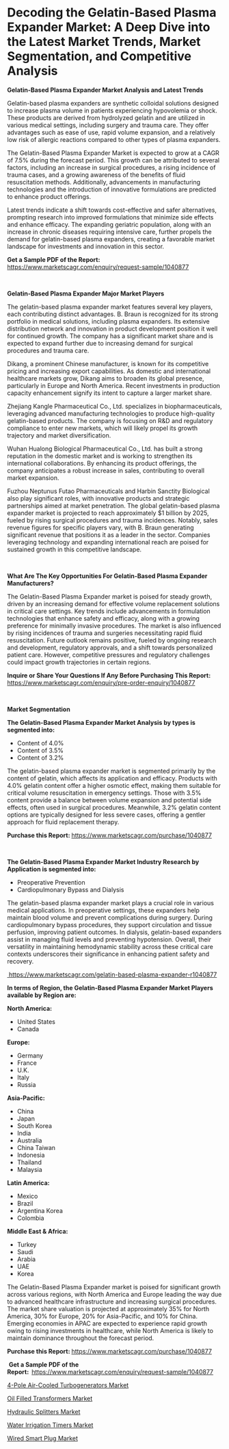 <p><h1>Decoding the Gelatin-Based Plasma Expander Market: A Deep Dive into the Latest Market Trends, Market Segmentation, and Competitive Analysis</h1></p><p><strong>Gelatin-Based Plasma Expander Market Analysis and Latest Trends</strong></p>
<p><p>Gelatin-based plasma expanders are synthetic colloidal solutions designed to increase plasma volume in patients experiencing hypovolemia or shock. These products are derived from hydrolyzed gelatin and are utilized in various medical settings, including surgery and trauma care. They offer advantages such as ease of use, rapid volume expansion, and a relatively low risk of allergic reactions compared to other types of plasma expanders.</p><p>The Gelatin-Based Plasma Expander Market is expected to grow at a CAGR of 7.5% during the forecast period. This growth can be attributed to several factors, including an increase in surgical procedures, a rising incidence of trauma cases, and a growing awareness of the benefits of fluid resuscitation methods. Additionally, advancements in manufacturing technologies and the introduction of innovative formulations are predicted to enhance product offerings.</p><p>Latest trends indicate a shift towards cost-effective and safer alternatives, prompting research into improved formulations that minimize side effects and enhance efficacy. The expanding geriatric population, along with an increase in chronic diseases requiring intensive care, further propels the demand for gelatin-based plasma expanders, creating a favorable market landscape for investments and innovation in this sector.</p></p>
<p><strong>Get a Sample PDF of the Report:&nbsp;</strong> <a href="https://www.marketscagr.com/enquiry/request-sample/1040877?utm_campaign=1610&utm_medium=2&utm_source=Github&utm_content=ia&utm_term=30102024&utm_id=gelatin-based-plasma-expander">https://www.marketscagr.com/enquiry/request-sample/1040877</a></p>
<p>&nbsp;</p>
<p><strong>Gelatin-Based Plasma Expander Major Market Players</strong></p>
<p><p>The gelatin-based plasma expander market features several key players, each contributing distinct advantages. B. Braun is recognized for its strong portfolio in medical solutions, including plasma expanders. Its extensive distribution network and innovation in product development position it well for continued growth. The company has a significant market share and is expected to expand further due to increasing demand for surgical procedures and trauma care.</p><p>Dikang, a prominent Chinese manufacturer, is known for its competitive pricing and increasing export capabilities. As domestic and international healthcare markets grow, Dikang aims to broaden its global presence, particularly in Europe and North America. Recent investments in production capacity enhancement signify its intent to capture a larger market share.</p><p>Zhejiang Kangle Pharmaceutical Co., Ltd. specializes in biopharmaceuticals, leveraging advanced manufacturing technologies to produce high-quality gelatin-based products. The company is focusing on R&D and regulatory compliance to enter new markets, which will likely propel its growth trajectory and market diversification.</p><p>Wuhan Hualong Biological Pharmaceutical Co., Ltd. has built a strong reputation in the domestic market and is working to strengthen its international collaborations. By enhancing its product offerings, the company anticipates a robust increase in sales, contributing to overall market expansion.</p><p>Fuzhou Neptunus Futao Pharmaceuticals and Harbin Sanctity Biological also play significant roles, with innovative products and strategic partnerships aimed at market penetration. The global gelatin-based plasma expander market is projected to reach approximately $1 billion by 2025, fueled by rising surgical procedures and trauma incidences. Notably, sales revenue figures for specific players vary, with B. Braun generating significant revenue that positions it as a leader in the sector. Companies leveraging technology and expanding international reach are poised for sustained growth in this competitive landscape.</p></p>
<p>&nbsp;</p>
<p><strong>What Are The Key Opportunities For Gelatin-Based Plasma Expander Manufacturers?</strong></p>
<p><p>The Gelatin-Based Plasma Expander market is poised for steady growth, driven by an increasing demand for effective volume replacement solutions in critical care settings. Key trends include advancements in formulation technologies that enhance safety and efficacy, along with a growing preference for minimally invasive procedures. The market is also influenced by rising incidences of trauma and surgeries necessitating rapid fluid resuscitation. Future outlook remains positive, fueled by ongoing research and development, regulatory approvals, and a shift towards personalized patient care. However, competitive pressures and regulatory challenges could impact growth trajectories in certain regions.</p></p>
<p><strong>Inquire or Share Your Questions If Any Before Purchasing This Report:</strong> <a href="https://www.marketscagr.com/enquiry/pre-order-enquiry/1040877?utm_campaign=1610&utm_medium=2&utm_source=Github&utm_content=ia&utm_term=30102024&utm_id=gelatin-based-plasma-expander">https://www.marketscagr.com/enquiry/pre-order-enquiry/1040877</a></p>
<p>&nbsp;</p>
<p><strong>Market Segmentation</strong></p>
<p><strong>The Gelatin-Based Plasma Expander Market Analysis by types is segmented into:</strong></p>
<p><ul><li>Content of 4.0%</li><li>Content of 3.5%</li><li>Content of 3.2%</li></ul></p>
<p><p>The gelatin-based plasma expander market is segmented primarily by the content of gelatin, which affects its application and efficacy. Products with 4.0% gelatin content offer a higher osmotic effect, making them suitable for critical volume resuscitation in emergency settings. Those with 3.5% content provide a balance between volume expansion and potential side effects, often used in surgical procedures. Meanwhile, 3.2% gelatin content options are typically designed for less severe cases, offering a gentler approach for fluid replacement therapy.</p></p>
<p><strong>Purchase this Report:&nbsp;</strong><a href="https://www.marketscagr.com/purchase/1040877?utm_campaign=1610&utm_medium=2&utm_source=Github&utm_content=ia&utm_term=30102024&utm_id=gelatin-based-plasma-expander">https://www.marketscagr.com/purchase/1040877</a></p>
<p>&nbsp;</p>
<p><strong>The Gelatin-Based Plasma Expander Market Industry Research by Application is segmented into:</strong></p>
<p><ul><li>Preoperative Prevention</li><li>Cardiopulmonary Bypass and Dialysis</li></ul></p>
<p><p>The gelatin-based plasma expander market plays a crucial role in various medical applications. In preoperative settings, these expanders help maintain blood volume and prevent complications during surgery. During cardiopulmonary bypass procedures, they support circulation and tissue perfusion, improving patient outcomes. In dialysis, gelatin-based expanders assist in managing fluid levels and preventing hypotension. Overall, their versatility in maintaining hemodynamic stability across these critical care contexts underscores their significance in enhancing patient safety and recovery.</p></p>
<p><a href="https://www.marketscagr.com/gelatin-based-plasma-expander-r1040877?utm_campaign=1610&utm_medium=2&utm_source=Github&utm_content=ia&utm_term=30102024&utm_id=gelatin-based-plasma-expander">&nbsp;https://www.marketscagr.com/gelatin-based-plasma-expander-r1040877</a></p>
<p><strong>In terms of Region, the Gelatin-Based Plasma Expander Market Players available by Region are:</strong></p>
<p>
    <p> <strong> North America: </strong>
        <ul>
            <li>United States</li>
            <li>Canada</li>
        </ul>
        </p> 
    <p> <strong> Europe: </strong>
        <ul>
            <li>Germany</li>
            <li>France</li>
            <li>U.K.</li>
            <li>Italy</li>
            <li>Russia</li>
        </ul>
        </p> 
    <p> <strong> Asia-Pacific: </strong>
        <ul>
            <li>China</li>
            <li>Japan</li>
            <li>South Korea</li>
            <li>India</li>
            <li>Australia</li>
            <li>China Taiwan</li>
            <li>Indonesia</li>
            <li>Thailand</li>
            <li>Malaysia</li>
        </ul>
        </p> 
    <p> <strong> Latin America: </strong>
        <ul>
            <li>Mexico</li>
            <li>Brazil</li>
            <li>Argentina Korea</li>
            <li>Colombia</li>
        </ul>
        </p> 
    <p> <strong> Middle East & Africa: </strong>
        <ul>
            <li>Turkey</li>
            <li>Saudi</li>
            <li>Arabia</li>
            <li>UAE</li>
            <li>Korea</li>
        </ul>
    </p>
    </p>
<p><p>The Gelatin-Based Plasma Expander market is poised for significant growth across various regions, with North America and Europe leading the way due to advanced healthcare infrastructure and increasing surgical procedures. The market share valuation is projected at approximately 35% for North America, 30% for Europe, 20% for Asia-Pacific, and 10% for China. Emerging economies in APAC are expected to experience rapid growth owing to rising investments in healthcare, while North America is likely to maintain dominance throughout the forecast period.</p></p>
<p><strong>Purchase this Report: </strong><a href="https://www.marketscagr.com/purchase/1040877?utm_campaign=1610&utm_medium=2&utm_source=Github&utm_content=ia&utm_term=30102024&utm_id=gelatin-based-plasma-expander">https://www.marketscagr.com/purchase/1040877</a></p>
<p>&nbsp;<strong>Get a Sample PDF of the Report:&nbsp;&nbsp;</strong><a href="https://www.marketscagr.com/enquiry/request-sample/1040877?utm_campaign=1610&utm_medium=2&utm_source=Github&utm_content=ia&utm_term=30102024&utm_id=gelatin-based-plasma-expander">https://www.marketscagr.com/enquiry/request-sample/1040877</a></p>
<p><strong></strong></p>
<p><p><a href="https://issuu.com/reportprime-2/docs/4-pole-air-cooled-turbogenerators-m_a1c3abfc4f8275?utm_campaign=1610&utm_medium=2&utm_source=Github&utm_content=ia&utm_term=30102024&utm_id=gelatin-based-plasma-expander">4-Pole Air-Cooled Turbogenerators Market</a></p><p><a href="https://www.linkedin.com/pulse/global-oil-filled-transformers-market-trends-forecasts-strategic-kouif?utm_campaign=1610&utm_medium=2&utm_source=Github&utm_content=ia&utm_term=30102024&utm_id=gelatin-based-plasma-expander">Oil Filled Transformers Market</a></p><p><a href="https://www.linkedin.com/pulse/global-hydraulic-splitters-market-analysis-trends-forecasts-growth-irmof?utm_campaign=1610&utm_medium=2&utm_source=Github&utm_content=ia&utm_term=30102024&utm_id=gelatin-based-plasma-expander">Hydraulic Splitters Market</a></p><p><a href="https://www.linkedin.com/pulse/water-irrigation-timers-market-outlook-share-analysis--9iejf?utm_campaign=1610&utm_medium=2&utm_source=Github&utm_content=ia&utm_term=30102024&utm_id=gelatin-based-plasma-expander">Water Irrigation Timers Market</a></p><p><a href="https://www.linkedin.com/pulse/opportunities-challenges-wired-smart-plug-market-strategic-insights-riscc?utm_campaign=1610&utm_medium=2&utm_source=Github&utm_content=ia&utm_term=30102024&utm_id=gelatin-based-plasma-expander">Wired Smart Plug Market</a></p></p>
